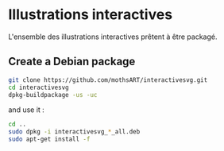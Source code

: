 # Illustrations interactives

L'ensemble des illustrations interactives prêtent à être packagé.

## Create a Debian package

```sh
git clone https://github.com/mothsART/interactivesvg.git
cd interactivesvg
dpkg-buildpackage -us -uc
```

and use it :

```sh
cd ..
sudo dpkg -i interactivesvg_*_all.deb
sudo apt-get install -f
```
